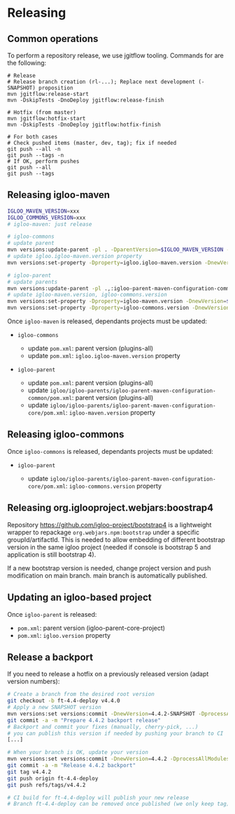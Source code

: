 
# Releasing

## Common operations

To perform a repository release, we use jgitflow tooling. Commands for are the following:

```
# Release
# Release branch creation (rl-...); Replace next development (-SNAPSHOT) proposition
mvn jgitflow:release-start
mvn -DskipTests -DnoDeploy jgitflow:release-finish

# Hotfix (from master)
mvn jgitflow:hotfix-start
mvn -DskipTests -DnoDeploy jgitflow:hotfix-finish

# For both cases
# Check pushed items (master, dev, tag); fix if needed
git push --all -n
git push --tags -n
# If OK, perform pushes
git push --all
git push --tags
```

## Releasing igloo-maven

```bash
IGLOO_MAVEN_VERSION=xxx
IGLOO_COMMONS_VERSION=xxx
# igloo-maven: just release

# igloo-commons
# update parent
mvn versions:update-parent -pl . -DparentVersion=$IGLOO_MAVEN_VERSION -DskipResolution -DgenerateBackupPoms=false
# update igloo.igloo-maven.version property
mvn versions:set-property -Dproperty=igloo.igloo-maven.version -DnewVersion=$IGLOO_MAVEN_VERSION -DprocessAllModules=true -DgenerateBackupPoms=false

# igloo-parent
# update parents
mvn versions:update-parent -pl .,:igloo-parent-maven-configuration-common -DparentVersion=$IGLOO_MAVEN_VERSION -DskipResolution -DgenerateBackupPoms=false
# update igloo-maven.version, igloo-commons.version
mvn versions:set-property -Dproperty=igloo-maven.version -DnewVersion=$IGLOO_MAVEN_VERSION -DprocessAllModules=true -DgenerateBackupPoms=false
mvn versions:set-property -Dproperty=igloo-commons.version -DnewVersion=$IGLOO_COMMONS_VERSION -DprocessAllModules=true -DgenerateBackupPoms=false
```

Once `igloo-maven` is released, dependants projects must be updated:

* `igloo-commons`

  * update `pom.xml`: parent version (plugins-all)
  * update `pom.xml`: `igloo.igloo-maven.version` property

* `igloo-parent`

  * update `pom.xml`: parent version (plugins-all)
  * update `igloo/igloo-parents/igloo-parent-maven-configuration-common/pom.xml`: parent version (plugins-all)
  * update `igloo/igloo-parents/igloo-parent-maven-configuration-core/pom.xml`: `igloo-maven.version` property

## Releasing igloo-commons

Once `igloo-commons` is released, dependants projects must be updated:

* `igloo-parent`

  * update `igloo/igloo-parents/igloo-parent-maven-configuration-core/pom.xml`: `igloo-commons.version` property

## Releasing org.iglooproject.webjars:boostrap4

Repository https://github.com/igloo-project/bootstrap4 is a lightweight wrapper to
repackage `org.webjars.npm:bootstrap` under a specific groupId/artifactId. This is
needed to allow embedding of different bootstrap version in the same igloo project
(needed if console is bootstrap 5 and application is still bootstrap 4).

If a new bootstrap version is needed, change project version and push modification on main branch. main branch is automatically published.

## Updating an igloo-based project

Once `igloo-parent` is released:

* `pom.xml`: parent version (igloo-parent-core-project)
* `pom.xml`: `igloo.version` property

## Release a backport

If you need to release a hotfix on a previously released version (adapt version numbers):

```bash
# Create a branch from the desired root version
git checkout -b ft-4.4-deploy v4.4.0
# Apply a new SNAPSHOT version
mvn versions:set versions:commit -DnewVersion=4.4.2-SNAPSHOT -DprocessAllModules=true
git commit -a -m "Prepare 4.4.2 backport release"
# Backport and commit your fixes (manually, cherry-pick, ...)
# you can publish this version if needed by pushing your branch to CI
[...]

# When your branch is OK, update your version
mvn versions:set versions:commit -DnewVersion=4.4.2 -DprocessAllModules=true
git commit -a -m "Release 4.4.2 backport"
git tag v4.4.2
git push origin ft-4.4-deploy
git push refs/tags/v4.4.2

# CI build for ft-4.4-deploy will publish your new release
# Branch ft-4.4-deploy can be removed once published (we only keep tag).
```
